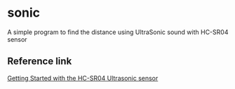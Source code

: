 # sonic

A simple program to find the distance using UltraSonic sound with HC-SR04 sensor

## Reference link

<a href="https://projecthub.arduino.cc/Isaac100/getting-started-with-the-hc-sr04-ultrasonic-sensor-7cabe1">Getting Started with the HC-SR04 Ultrasonic sensor</a>
